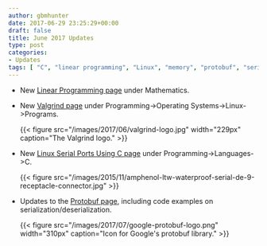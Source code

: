 ```yaml
---
author: gbmhunter
date: 2017-06-29 23:25:29+00:00
draft: false
title: June 2017 Updates
type: post
categories:
- Updates
tags: [ "C", "linear programming", "Linux", "memory", "protobuf", "serial port", "serialization", "Valgrind" ]
---
```


* New [Linear Programming page](/mathematics/linear-programming) under Mathematics.
* New [Valgrind page](/programming/operating-systems/linux/programs/valgrind) under Programming->Operating Systems->Linux->Programs.  

	{{< figure src="/images/2017/06/valgrind-logo.jpg" width="229px" caption="The Valgrind logo."  >}}

* New [Linux Serial Ports Using C page](/programming/operating-systems/linux/linux-serial-ports-using-c-cpp/) under Programming->Languages->C.  

	{{< figure src="/images/2015/11/amphenol-ltw-waterproof-serial-de-9-receptacle-connector.jpg"   >}}

* Updates to the [Protobuf page](/programming/general/protobuf), including code examples on serialization/deserialization.  

	{{< figure src="/images/2017/07/google-protobuf-logo.png" width="310px" caption="Icon for Google's protobuf library."  >}}